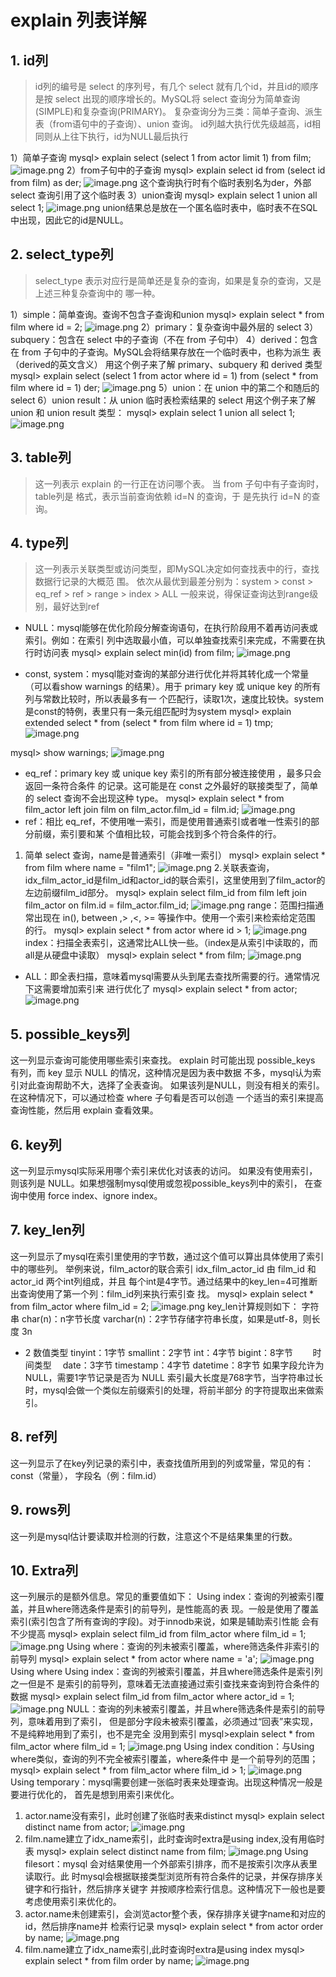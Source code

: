 # explain 列表详解

## 1. id列
> id列的编号是 select 的序列号，有几个 select 就有几个id，并且id的顺序是按 select 出现的顺序增长的。MySQL将 select 查询分为简单查询(SIMPLE)和复杂查询(PRIMARY)。
复杂查询分为三类：简单子查询、派生表（from语句中的子查询）、union 查询。
id列越大执行优先级越高，id相同则从上往下执行，id为NULL最后执行


1）简单子查询
mysql> explain select (select 1 from actor limit 1) from film;
![image.png](http://快乐星球.site:8211/0e91b06e-4a2a-4d02-9256-496ebf28cbc4.png)
2）from子句中的子查询
mysql> explain select id from (select id from film) as der;
![image.png](http://快乐星球.site:8211/691bb099-42c8-41b9-92e1-46fc68f6b115.png)
这个查询执行时有个临时表别名为der，外部 select 查询引用了这个临时表
3）union查询
mysql> explain select 1 union all select 1;
![image.png](http://快乐星球.site:8211/5152a84a-ba60-4d8d-b63d-4aadd2dfd356.png)
union结果总是放在一个匿名临时表中，临时表不在SQL中出现，因此它的id是NULL。
## 2. select_type列

> select_type 表示对应行是简单还是复杂的查询，如果是复杂的查询，又是上述三种复杂查询中的
哪一种。

1）simple：简单查询。查询不包含子查询和union
mysql> explain select * from film where id = 2;
![image.png](http://快乐星球.site:8211/9223f683-2617-447b-ac2a-57b4eac4ceda.png)
2）primary：复杂查询中最外层的 select
3）subquery：包含在 select 中的子查询（不在 from 子句中）
4）derived：包含在 from 子句中的子查询。MySQL会将结果存放在一个临时表中，也称为派生
表（derived的英文含义）
用这个例子来了解 primary、subquery 和 derived 类型
mysql> explain select (select 1 from actor where id = 1) from (select * from
film where id = 1) der;
![image.png](http://快乐星球.site:8211/cf3dcc70-8262-4f46-9f96-9aaed432b46c.png)
5）union：在 union 中的第二个和随后的 select
6）union result：从 union 临时表检索结果的 select
用这个例子来了解 union 和 union result 类型：
mysql> explain select 1 union all select 1;
![image.png](http://快乐星球.site:8211/9e013f9c-4816-471d-a0a6-07e91aed8314.png)
## 3. table列

> 这一列表示 explain 的一行正在访问哪个表。
当 from 子句中有子查询时，table列是 <derivenN> 格式，表示当前查询依赖 id=N 的查询，于
是先执行 id=N 的查询。

## 4. type列

> 这一列表示关联类型或访问类型，即MySQL决定如何查找表中的行，查找数据行记录的大概范
围。
依次从最优到最差分别为：system > const > eq_ref > ref > range > index > ALL
一般来说，得保证查询达到range级别，最好达到ref

+ NULL：mysql能够在优化阶段分解查询语句，在执行阶段用不着再访问表或索引。例如：在索引
列中选取最小值，可以单独查找索引来完成，不需要在执行时访问表
mysql> explain select min(id) from film;
![image.png](http://快乐星球.site:8211/c86ef251-e8fa-4837-a1da-9b5a1a730da7.png)

+ const, system：mysql能对查询的某部分进行优化并将其转化成一个常量（可以看show
warnings 的结果）。用于 primary key 或 unique key 的所有列与常数比较时，所以表最多有一
个匹配行，读取1次，速度比较快。system是const的特例，表里只有一条元组匹配时为system
mysql> explain extended select * from (select * from film where id = 1) tmp;
![image.png](http://快乐星球.site:8211/a72a7adf-c319-4162-8762-c6e3d79825df.png)

mysql> show warnings;
![image.png](http://快乐星球.site:8211/899060e1-f536-4d06-b460-1e47aeac10f7.png)
+ eq_ref：primary key 或 unique key 索引的所有部分被连接使用 ，最多只会返回一条符合条件
的记录。这可能是在 const 之外最好的联接类型了，简单的 select 查询不会出现这种 type。
mysql> explain select * from film_actor left join film on film_actor.film_id =
film.id;
![image.png](http://快乐星球.site:8211/e05c3bc6-b2ad-4904-a677-db1ee86899ac.png)
+ ref：相比 eq_ref，不使用唯一索引，而是使用普通索引或者唯一性索引的部分前缀，索引要和某
个值相比较，可能会找到多个符合条件的行。
1. 简单 select 查询，name是普通索引（非唯一索引）
mysql> explain select * from film where name = "film1";
![image.png](http://快乐星球.site:8211/92b65ebd-884a-4174-a1e1-245ae70d444b.png)
2.关联表查询，idx_film_actor_id是film_id和actor_id的联合索引，这里使用到了film_actor的
左边前缀film_id部分。
mysql> explain select film_id from film left join film_actor on film.id =
film_actor.film_id;
![image.png](http://快乐星球.site:8211/ea0555fa-3179-4935-9862-6e94a63d582a.png)
range：范围扫描通常出现在 in(), between ,> ,<, >= 等操作中。使用一个索引来检索给定范围
的行。
mysql> explain select * from actor where id > 1;
![image.png](http://快乐星球.site:8211/4916b351-e8af-4b6f-ac6f-d1fc3fa7a6db.png)
index：扫描全表索引，这通常比ALL快一些。（index是从索引中读取的，而all是从硬盘中读取）
mysql> explain select * from film;
![image.png](http://快乐星球.site:8211/526d1e91-f34e-4330-b6f0-ae8370d94cb7.png)
+ ALL：即全表扫描，意味着mysql需要从头到尾去查找所需要的行。通常情况下这需要增加索引来
进行优化了
mysql> explain select * from actor;
![image.png](http://快乐星球.site:8211/0a7067ac-c23d-4561-985e-e9a638e7e734.png)
## 5. possible_keys列
这一列显示查询可能使用哪些索引来查找。
explain 时可能出现 possible_keys 有列，而 key 显示 NULL 的情况，这种情况是因为表中数据
不多，mysql认为索引对此查询帮助不大，选择了全表查询。
如果该列是NULL，则没有相关的索引。在这种情况下，可以通过检查 where 子句看是否可以创造
一个适当的索引来提高查询性能，然后用 explain 查看效果。
## 6. key列
这一列显示mysql实际采用哪个索引来优化对该表的访问。
如果没有使用索引，则该列是 NULL。如果想强制mysql使用或忽视possible_keys列中的索引，
在查询中使用 force index、ignore index。
## 7. key_len列
这一列显示了mysql在索引里使用的字节数，通过这个值可以算出具体使用了索引中的哪些列。
举例来说，film_actor的联合索引 idx_film_actor_id 由 film_id 和 actor_id 两个int列组成，并且
每个int是4字节。通过结果中的key_len=4可推断出查询使用了第一个列：film_id列来执行索引查
找。
mysql> explain select * from film_actor where film_id = 2;
![image.png](http://快乐星球.site:8211/9fba0514-3aea-4b8c-99cc-dfcbd80775ee.png)
key_len计算规则如下：
字符串
char(n)：n字节长度
varchar(n)：2字节存储字符串长度，如果是utf-8，则长度 3n
+ 2
数值类型
tinyint：1字节
smallint：2字节
int：4字节
bigint：8字节　　
时间类型　
date：3字节
timestamp：4字节
datetime：8字节
如果字段允许为 NULL，需要1字节记录是否为 NULL
索引最大长度是768字节，当字符串过长时，mysql会做一个类似左前缀索引的处理，将前半部分
的字符提取出来做索引。
## 8. ref列
这一列显示了在key列记录的索引中，表查找值所用到的列或常量，常见的有：const（常量），
字段名（例：film.id）
## 9. rows列
这一列是mysql估计要读取并检测的行数，注意这个不是结果集里的行数。
## 10. Extra列
这一列展示的是额外信息。常见的重要值如下：
Using index：查询的列被索引覆盖，并且where筛选条件是索引的前导列，是性能高的表
现。一般是使用了覆盖索引(索引包含了所有查询的字段)。对于innodb来说，如果是辅助索引性能
会有不少提高
mysql> explain select film_id from film_actor where film_id = 1;
![image.png](http://快乐星球.site:8211/d8a53ab4-d80b-4d29-ab29-1c499ac81db6.png)
Using where：查询的列未被索引覆盖，where筛选条件非索引的前导列
mysql> explain select * from actor where name = 'a';
![image.png](http://快乐星球.site:8211/d580df52-8abe-4648-9d22-3f7a811833ca.png)
Using where Using index：查询的列被索引覆盖，并且where筛选条件是索引列之一但是不
是索引的前导列，意味着无法直接通过索引查找来查询到符合条件的数据
mysql> explain select film_id from film_actor where actor_id = 1;
![image.png](http://快乐星球.site:8211/27349204-8609-476c-b48a-ffdb15e1fb0b.png)
NULL：查询的列未被索引覆盖，并且where筛选条件是索引的前导列，意味着用到了索引，
但是部分字段未被索引覆盖，必须通过“回表”来实现，不是纯粹地用到了索引，也不是完全
没用到索引
mysql>explain select * from film_actor where film_id = 1;
![image.png](http://快乐星球.site:8211/a3ad5b90-990d-47bd-8f7d-826e66b3d046.png)
Using index condition：与Using where类似，查询的列不完全被索引覆盖，where条件中
是一个前导列的范围；
mysql> explain select * from film_actor where film_id > 1;
![image.png](http://快乐星球.site:8211/769b17f3-d026-4342-a3a9-00f89427b523.png)
Using temporary：mysql需要创建一张临时表来处理查询。出现这种情况一般是要进行优化的，
首先是想到用索引来优化。
1. actor.name没有索引，此时创建了张临时表来distinct
mysql> explain select distinct name from actor;
![image.png](http://快乐星球.site:8211/04a4c847-be8c-4c32-b7a4-423d7cc4f861.png)
2. film.name建立了idx_name索引，此时查询时extra是using index,没有用临时表
mysql> explain select distinct name from film;
![image.png](http://快乐星球.site:8211/75b8cbf2-6e57-4780-a36c-6d5b2a31f61e.png)
Using filesort：mysql 会对结果使用一个外部索引排序，而不是按索引次序从表里读取行。此
时mysql会根据联接类型浏览所有符合条件的记录，并保存排序关键字和行指针，然后排序关键字
并按顺序检索行信息。这种情况下一般也是要考虑使用索引来优化的。
1. actor.name未创建索引，会浏览actor整个表，保存排序关键字name和对应的id，然后排序name并
检索行记录
mysql> explain select * from actor order by name;
![image.png](http://快乐星球.site:8211/1009aab4-f283-4b0b-9da8-82859fdebfb9.png)
2. film.name建立了idx_name索引,此时查询时extra是using index
mysql> explain select * from film order by name;
![image.png](http://快乐星球.site:8211/b9b8047b-983c-40ef-bf07-fd1fb13c1a63.png)